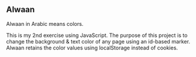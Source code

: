 ## Alwaan

Alwaan in Arabic means colors. 

This is my 2nd exercise using JavaScript. The purpose of this project is to change the background & text color of any page using an id-based marker. Alwaan retains the color values using localStorage instead of cookies.
